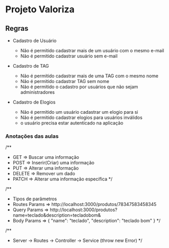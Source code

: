 # Projeto Valoriza

## Regras

- Cadastro de Usuário
    - Não é permitido cadastrar mais de um usuário com o mesmo e-mail
    - Não é permitido cadastrar usuário sem e-mail

- Cadastro de TAG
    - Não é permitido cadastrar mais de uma TAG com o mesmo nome
    - Não é permitido cadastrar TAG sem nome
    - Não é permitido o cadastro por usuários que não sejam administradores

- Cadastro de Elogios
    - Não é permitido um usuário cadastrar um elogio para si
    - Não é permitido cadastrar elogios para usuários inválidos
    - o usuário precisa estar autenticado na aplicação



### Anotações das aulas
/**
* GET => Buscar uma informação
* POST => Inserir(Criar) uma informação
* PUT => Alterar uma informação
* DELETE => Remover um dado
* PATCH => Alterar uma informação específica
*/

/**
* Tipos de parâmetros
* Routes Params => http://localhost:3000/produtos/78347583458345
* Query Params => http://localhost:3000/produtos?name=teclado&description=tecladobom&
* Body Params => { "name": "teclado", "description": "teclado bom" }
*/

/**
 * Server -> Routes -> Controller -> Service (throw new Error)
 */